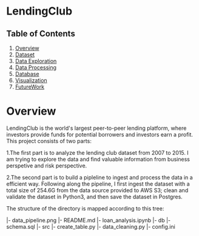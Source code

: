 # LendingClub

## Table of Contents

1. [Overview](#overview)
2. [Dataset](#dataset)
3. [Data Exploration](#dataexploration)
4. [Data Processing](#dataprocessing)
5. [Database](#database)
6. [Visualization](#visualization)
7. [FutureWork](#FutureWork)

# Overview
LendingClub is the world's largest peer-to-peer lending platform, where investors provide funds for potential borrowers and investors earn a profit. This project consists of two parts:

1.The first part is to analyze the lending club dataset from 2007 to 2015. I am trying to explore the data and find valuable information from business perspetive and risk perspective. 

2.The second part is to build a pipleline to ingest and process the data in a efficient way. Following along the pipeline, I first ingest the dataset with a total size of 254.6G from the data source provided to AWS S3; clean and validate the dataset in Python3, and then save the dataset in Postgres.

The structure of the directory is mapped according to this tree:

|- data_pipeline.png
|- README.md
|- loan_analysis.ipynb
|- db
    |- schema.sql
|- src
    |- create_table.py
    |- data_cleaning.py
    |- config.ini


